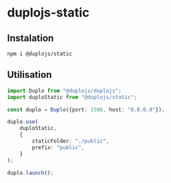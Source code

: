 # duplojs-static

## Instalation
```
npm i @duplojs/static
```

## Utilisation
```ts
import Duplo from "@duplojs/duplojs";
import duploStatic from "@duplojs/static";

const duplo = Duplo({port: 1506, host: "0.0.0.0"});

duplo.use(
    duploStatic, 
    {
        staticFolder: "./public", 
        prefix: "public",
    }
);

duplo.launch();
```